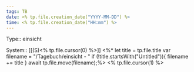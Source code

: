 ```yaml
---
tags: TB
date: <% tp.file.creation_date("YYYY-MM-DD") %>
time: <% tp.file.creation_date("HH:mm") %>
---
```

Type:: einsicht

System:: [[(S)<% tp.file.cursor(0) %>]]
<%*
let title = tp.file.title
var filename = "/Tagebuch/einsicht - "
if (!title.startsWith("Untitled")){
filename += title
}
await tp.file.move(filename);%>
<% tp.file.cursor(1) %>